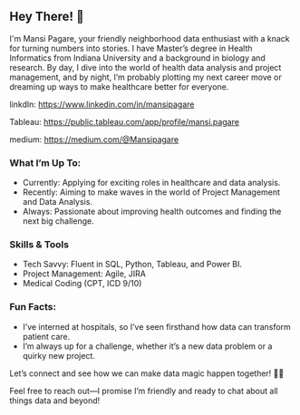 ## Hey There! 👋

I'm Mansi Pagare, your friendly neighborhood data enthusiast with a knack for turning numbers into stories. I have Master’s degree in Health Informatics from Indiana University and a background in biology and research.
By day, I dive into the world of health data analysis and project management, and by night, I’m probably plotting my next career move or dreaming up ways to make healthcare better for everyone.

linkdln: https://www.linkedin.com/in/mansipagare

Tableau: https://public.tableau.com/app/profile/mansi.pagare

medium: https://medium.com/@Mansipagare

### What I’m Up To:
- Currently: Applying for exciting roles in healthcare and data analysis.
- Recently: Aiming to make waves in the world of Project Management and Data Analysis.
- Always: Passionate about improving health outcomes and finding the next big challenge.

### Skills & Tools
- Tech Savvy: Fluent in SQL, Python, Tableau, and Power BI.
- Project Management: Agile, JIRA
- Medical Coding (CPT, ICD 9/10)

### Fun Facts:
- I’ve interned at hospitals, so I’ve seen firsthand how data can transform patient care.
- I’m always up for a challenge, whether it’s a new data problem or a quirky new project.

Let’s connect and see how we can make data magic happen together! 🚀✨

Feel free to reach out—I promise I’m friendly and ready to chat about all things data and beyond!
